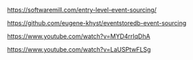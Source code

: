 
https://softwaremill.com/entry-level-event-sourcing/

https://github.com/eugene-khyst/eventstoredb-event-sourcing

https://www.youtube.com/watch?v=MYD4rrIqDhA

https://www.youtube.com/watch?v=LaUSPtwFLSg
